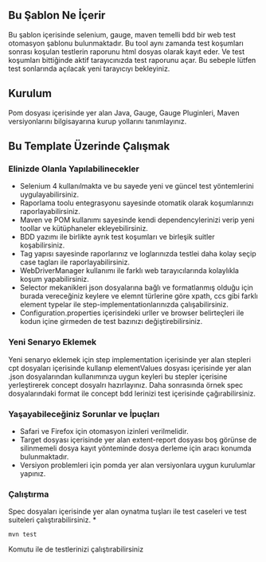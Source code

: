## Bu Şablon Ne İçerir

Bu şablon içerisinde selenium, gauge, maven temelli bdd bir web test otomasyon şablonu bulunmaktadır.
Bu tool aynı zamanda test koşumları sonrası koşulan testlerin raporunu html dosyas olarak kayıt eder.
Ve test koşumları bittiğinde aktif tarayıcınızda test raporunu açar. Bu sebeple lütfen
test sonlarında açılacak yeni tarayıcıyı bekleyiniz.

## Kurulum

Pom dosyası içerisinde yer alan Java, Gauge, Gauge Pluginleri, Maven versiyonlarını bilgisayarına kurup yollarını tanımlayınız.

## Bu Template Üzerinde Çalışmak

### Elinizde Olanla Yapılabilinecekler

* Selenium 4 kullanılmakta ve bu sayede yeni ve güncel test yöntemlerini uygulayabilirsiniz.
* Raporlama toolu entegrasyonu sayesinde otomatik olarak koşumlarınızı raporlayabilirsiniz.
* Maven ve POM kullanımı sayesinde kendi dependencylerinizi verip yeni toollar ve kütüphaneler ekleyebilirsiniz.
* BDD yazımı ile birlikte ayrık test koşumları ve birleşik suitler koşabilirsiniz.
* Tag yapısı sayesinde raporlarınız ve loglarınızda testlei daha kolay seçip case tagları ile raporlayabilirsiniz.
* WebDriverManager kullanımı ile farklı web tarayıcılarında kolaylıkla koşum yapabilirsiniz.
* Selector mekanikleri json dosyalarına bağlı ve formatlanmış olduğu için burada vereceğiniz keylere ve elemnt türlerine göre xpath, ccs gibi farklı element typelar ile step-implementationlarınızda çalışabilirsiniz.
* Configuration.properties içerisindeki urller ve browser belirteçleri ile kodun içine girmeden de test bazınızı değiştirebilirsiniz.


### Yeni Senaryo Eklemek

Yeni senaryo eklemek için step implementation içerisinde yer alan stepleri cpt dosyaları içerisinde kullanıp
elementValues dosyası içerisinde yer alan .json dosyalarından kullanımınıza uygun keyleri bu stepler içerisine yerleştirerek concept dosyalrı hazırlayınız.
Daha sonrasında örnek spec dosyalarındaki format ile concept bdd lerinizi test içerisinde çağırabilirsiniz.

### Yaşayabileceğiniz Sorunlar ve İpuçları
* Safari ve Firefox için otomasyon izinleri verilmelidir.
* Target dosyası içerisinde yer alan extent-report dosyası boş görünse de silinmemeli dosya kayıt yönteminde dosya derleme için aracı konumda bulunmaktadır.
* Versiyon problemleri için pomda yer alan versiyonlara uygun kurulumlar yapınız.

### Çalıştırma
Spec dosyaları içerisinde yer alan oynatma tuşları ile test caseleri ve test suiteleri çalıştırabilirsiniz.
* 
```
mvn test
```
Komutu ile de testlerinizi çalıştırabilirsiniz